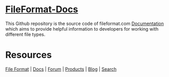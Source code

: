 # [FileFormat-Docs](https://docs.fileformat.com/)

This Github repository is the source code of fileformat.com [Documentation](https://docs.fileformat.com/) which aims to provide helpful information to developers for working with different file types.

# Resources #
[File Format](https://www.fileformat.com) | [Docs](https://docs.fileformat.com) | [Forum](https://forum.fileformat.com) | [Products](https://products.fileformat.com) | [Blog](https://blog.fileformat.com) | [Search](https://search.fileformat.com)
